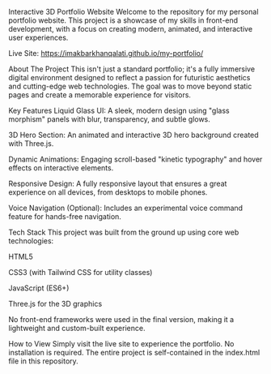 Interactive 3D Portfolio Website
Welcome to the repository for my personal portfolio website. This project is a showcase of my skills in front-end development, with a focus on creating modern, animated, and interactive user experiences.

Live Site: https://imakbarkhanqalati.github.io/my-portfolio/

About The Project
This isn't just a standard portfolio; it's a fully immersive digital environment designed to reflect a passion for futuristic aesthetics and cutting-edge web technologies. The goal was to move beyond static pages and create a memorable experience for visitors.

Key Features
Liquid Glass UI: A sleek, modern design using "glass morphism" panels with blur, transparency, and subtle glows.

3D Hero Section: An animated and interactive 3D hero background created with Three.js.

Dynamic Animations: Engaging scroll-based "kinetic typography" and hover effects on interactive elements.

Responsive Design: A fully responsive layout that ensures a great experience on all devices, from desktops to mobile phones.

Voice Navigation (Optional): Includes an experimental voice command feature for hands-free navigation.

Tech Stack
This project was built from the ground up using core web technologies:

HTML5

CSS3 (with Tailwind CSS for utility classes)

JavaScript (ES6+)

Three.js for the 3D graphics

No front-end frameworks were used in the final version, making it a lightweight and custom-built experience.

How to View
Simply visit the live site to experience the portfolio. No installation is required. The entire project is self-contained in the index.html file in this repository.
